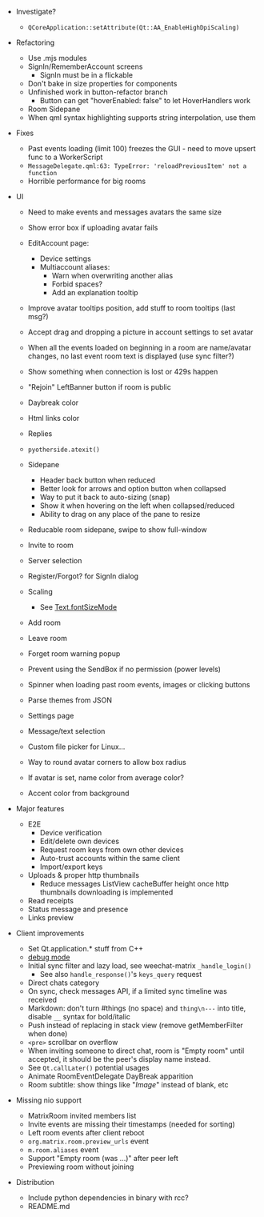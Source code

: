 - Investigate?
  - `QCoreApplication::setAttribute(Qt::AA_EnableHighDpiScaling)`

- Refactoring
  - Use .mjs modules
  - SignIn/RememberAccount screens
    - SignIn must be in a flickable
  - Don't bake in size properties for components
  - Unfinished work in button-refactor branch
    - Button can get "hoverEnabled: false" to let HoverHandlers work
  - Room Sidepane
  - When qml syntax highlighting supports string interpolation, use them

- Fixes
  - Past events loading (limit 100) freezes the GUI - need to move upsert func
    to a WorkerScript
  - `MessageDelegate.qml:63: TypeError: 'reloadPreviousItem' not a function`
  - Horrible performance for big rooms

- UI
  - Need to make events and messages avatars the same size
  - Show error box if uploading avatar fails
  - EditAccount page:
    - Device settings
    - Multiaccount aliases:
      - Warn when overwriting another alias
      - Forbid spaces?
      - Add an explanation tooltip
  - Improve avatar tooltips position, add stuff to room tooltips (last msg?)
  - Accept drag and dropping a picture in account settings to set avatar
  - When all the events loaded on beginning in a room are name/avatar changes,
    no last event room text is displayed (use sync filter?)

  - Show something when connection is lost or 429s happen
  - "Rejoin" LeftBanner button if room is public
  - Daybreak color
  - Html links color
  - Replies
  - `pyotherside.atexit()`
  - Sidepane
    - Header back button when reduced
    - Better look for arrows and option button when collapsed
    - Way to put it back to auto-sizing (snap)
    - Show it when hovering on the left when collapsed/reduced
    - Ability to drag on any place of the pane to resize
  - Reducable room sidepane, swipe to show full-window

  - Invite to room
  - Server selection
  - Register/Forgot? for SignIn dialog
  - Scaling
    - See [Text.fontSizeMode](https://doc.qt.io/qt-5/qml-qtquick-text.html#fontSizeMode-prop)
  - Add room
  - Leave room
  - Forget room warning popup
  - Prevent using the SendBox if no permission (power levels)
  - Spinner when loading past room events, images or clicking buttons
  - Parse themes from JSON
  - Settings page
  - Message/text selection

  - Custom file picker for Linux...
  - Way to round avatar corners to allow box radius
  - If avatar is set, name color from average color?
  - Accent color from background

- Major features
  - E2E
    - Device verification
    - Edit/delete own devices
    - Request room keys from own other devices
    - Auto-trust accounts within the same client
    - Import/export keys
  - Uploads & proper http thumbnails
    - Reduce messages ListView cacheBuffer height once http thumbnails
      downloading is implemented 
  - Read receipts
  - Status message and presence
  - Links preview

- Client improvements
  - Set Qt.application.* stuff from C++
  - [debug mode](https://docs.python.org/3/library/asyncio-dev.html)
  - Initial sync filter and lazy load, see weechat-matrix `_handle_login()`
    - See also `handle_response()`'s `keys_query` request
  - Direct chats category
  - On sync, check messages API, if a limited sync timeline was received
  - Markdown: don't turn #things (no space) and `thing\n---` into title,
    disable `__` syntax for bold/italic
  - Push instead of replacing in stack view (remove getMemberFilter when done)
  - `<pre>` scrollbar on overflow
  - When inviting someone to direct chat, room is "Empty room" until accepted,
    it should be the peer's display name instead.
  - See `Qt.callLater()` potential usages
  - Animate RoomEventDelegate DayBreak apparition
  - Room subtitle: show things like "*Image*" instead of blank, etc

- Missing nio support
  - MatrixRoom invited members list
  - Invite events are missing their timestamps (needed for sorting)
  - Left room events after client reboot
  - `org.matrix.room.preview_urls` event
  - `m.room.aliases` event
  - Support "Empty room (was ...)" after peer left
  - Previewing room without joining

- Distribution
  - Include python dependencies in binary with rcc?
  - README.md
